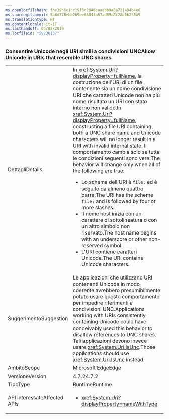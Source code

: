 ```yaml
---
ms.openlocfilehash: fbc39b6e1cc19f6c2846caaabb9a8a721494b4e6
ms.sourcegitcommit: 5b6d778ebb269ee6684fb57ad69a8c28b06235b9
ms.translationtype: HT
ms.contentlocale: it-IT
ms.lasthandoff: 04/08/2019
ms.locfileid: "59236137"
---
```

### <a name="allow-unicode-in-uris-that-resemble-unc-shares"></a><span data-ttu-id="0af9e-101">Consentire Unicode negli URI simili a condivisioni UNC</span><span class="sxs-lookup"><span data-stu-id="0af9e-101">Allow Unicode in URIs that resemble UNC shares</span></span>

|   |   |
|---|---|
|<span data-ttu-id="0af9e-102">Dettagli</span><span class="sxs-lookup"><span data-stu-id="0af9e-102">Details</span></span>|<span data-ttu-id="0af9e-103">In <xref:System.Uri?displayProperty=fullName>, la costruzione dell'URI di un file contenente sia un nome condivisione URI che caratteri Unicode non ha più come risultato un URI con stato interno non valido.</span><span class="sxs-lookup"><span data-stu-id="0af9e-103">In <xref:System.Uri?displayProperty=fullName>, constructing a file URI containing both a UNC share name and Unicode characters will no longer result in a URI with invalid internal state.</span></span> <span data-ttu-id="0af9e-104">Il comportamento cambia solo se tutte le condizioni seguenti sono vere:</span><span class="sxs-lookup"><span data-stu-id="0af9e-104">The behavior will change only when all of the following are true:</span></span><ul><li><span data-ttu-id="0af9e-105">Lo schema dell'URI è <code>file:</code> ed è seguito da almeno quattro barre.</span><span class="sxs-lookup"><span data-stu-id="0af9e-105">The URI has the scheme <code>file:</code> and is followed by four or more slashes.</span></span></li><li><span data-ttu-id="0af9e-106">Il nome host inizia con un carattere di sottolineatura o con un altro simbolo non riservato.</span><span class="sxs-lookup"><span data-stu-id="0af9e-106">The host name begins with an underscore or other non-reserved symbol.</span></span></li><li><span data-ttu-id="0af9e-107">L'URI contiene caratteri Unicode.</span><span class="sxs-lookup"><span data-stu-id="0af9e-107">The URI contains Unicode characters.</span></span></li></ul>|
|<span data-ttu-id="0af9e-108">Suggerimento</span><span class="sxs-lookup"><span data-stu-id="0af9e-108">Suggestion</span></span>|<span data-ttu-id="0af9e-109">Le applicazioni che utilizzano URI contenenti Unicode in modo coerente avrebbero presumibilmente potuto usare questo comportamento per impedire riferimenti a condivisioni UNC.</span><span class="sxs-lookup"><span data-stu-id="0af9e-109">Applications working with URIs consistently containing Unicode could have conceivably used this behavior to disallow references to UNC shares.</span></span> <span data-ttu-id="0af9e-110">Tali applicazioni devono invece usare <xref:System.Uri.IsUnc>.</span><span class="sxs-lookup"><span data-stu-id="0af9e-110">Those applications should use <xref:System.Uri.IsUnc> instead.</span></span>|
|<span data-ttu-id="0af9e-111">Ambito</span><span class="sxs-lookup"><span data-stu-id="0af9e-111">Scope</span></span>|<span data-ttu-id="0af9e-112">Microsoft Edge</span><span class="sxs-lookup"><span data-stu-id="0af9e-112">Edge</span></span>|
|<span data-ttu-id="0af9e-113">Versione</span><span class="sxs-lookup"><span data-stu-id="0af9e-113">Version</span></span>|<span data-ttu-id="0af9e-114">4.7.2</span><span class="sxs-lookup"><span data-stu-id="0af9e-114">4.7.2</span></span>|
|<span data-ttu-id="0af9e-115">Tipo</span><span class="sxs-lookup"><span data-stu-id="0af9e-115">Type</span></span>|<span data-ttu-id="0af9e-116">Runtime</span><span class="sxs-lookup"><span data-stu-id="0af9e-116">Runtime</span></span>|
|<span data-ttu-id="0af9e-117">API interessate</span><span class="sxs-lookup"><span data-stu-id="0af9e-117">Affected APIs</span></span>|<ul><li><xref:System.Uri?displayProperty=nameWithType></li></ul>|
